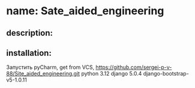 # name: Sate_aided_engineering
##  description:
## installation:
Запустить pyCharm, get from VCS, https://github.com/sergei-p-v-88/Site_aided_engineering.git
python 3.12
django 5.0.4
django-bootstrap-v5-1.0.11
